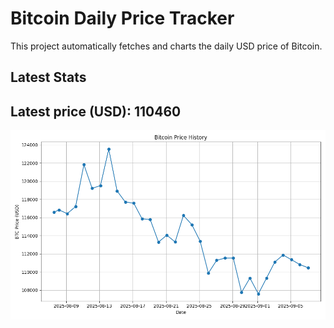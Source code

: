 # Bitcoin Daily Price Tracker

This project automatically fetches and charts the daily USD price of Bitcoin.

## Latest Stats

## Latest price (USD): <!--BTC_PRICE-->110460<!--/BTC_PRICE-->

![BTC Historical Chart](btc_price_history.png)
